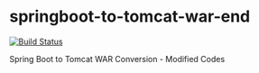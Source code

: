 # springboot-to-tomcat-war-end
[![Build Status](https://travis-ci.org/Turreta/springboot-to-tomcat-war-end.svg?branch=master)](https://travis-ci.org/Turreta/springboot-to-tomcat-war-end)

Spring Boot to Tomcat WAR Conversion - Modified Codes
